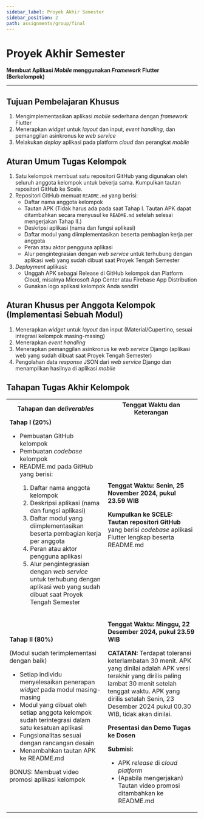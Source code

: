 ```yaml
---
sidebar_label: Proyek Akhir Semester
sidebar_position: 2
path: assignments/group/final
---
```


# Proyek Akhir Semester

**Membuat Aplikasi _Mobile_ menggunakan _Framework_ Flutter (Berkelompok)**

---

## Tujuan Pembelajaran Khusus

1. Mengimplementasikan aplikasi _mobile_ sederhana dengan _framework_ Flutter
2. Menerapkan _widget_ untuk _layout_ dan input, _event handling_, dan pemanggilan asinkronus ke _web service_
3. Melakukan _deploy_ aplikasi pada platform _cloud_ dan perangkat _mobile_

## Aturan Umum Tugas Kelompok

1. Satu kelompok membuat satu repositori GitHub yang digunakan oleh seluruh anggota kelompok untuk bekerja sama. Kumpulkan tautan repositori GitHub ke Scele.
2. Repositori GitHub memuat `README.md` yang berisi:
    - Daftar nama anggota kelompok
    - Tautan APK (Tidak harus ada pada saat Tahap I. Tautan APK dapat ditambahkan secara menyusul ke `README.md` setelah selesai mengerjakan Tahap II.) 
    - Deskripsi aplikasi (nama dan fungsi aplikasi)
    - Daftar modul yang diimplementasikan beserta pembagian kerja per anggota
    - Peran atau aktor pengguna aplikasi 
    - Alur pengintegrasian dengan _web service_ untuk terhubung dengan aplikasi web yang sudah dibuat saat Proyek Tengah Semester
3. *Deployment* aplikasi:
    - Unggah APK sebagai Release di GitHub kelompok dan Platform Cloud, misalnya Microsoft App Center atau Firebase App Distribution
    - Gunakan logo aplikasi kelompok Anda sendiri

## Aturan Khusus per Anggota Kelompok (Implementasi Sebuah Modul)

1. Menerapkan _widget_ untuk _layout_ dan input (Material/Cupertino, sesuai integrasi kelompok masing-masing) 
2. Menerapkan _event handling_
3. Menerapkan pemanggilan asinkronus ke _web service_ Django (aplikasi web yang sudah dibuat saat Proyek Tengah Semester)
4. Pengolahan data *response* JSON dari _web service_ Django dan menampilkan hasilnya di aplikasi _mobile_

## Tahapan Tugas Akhir Kelompok

<table>
    <tr>
        <th>Tahapan dan <em>deliverables</em></th>
        <th>Tenggat Waktu dan Keterangan</th>
    </tr>
    <tr>
        <td>
            <b>Tahap I (20%)</b>
            <ul>
                <li>Pembuatan GitHub kelompok</li>
                <li>Pembuatan <em>codebase</em> kelompok</li>
                <li>README.md pada GitHub yang berisi:</li>
                <ol>
                    <li>Daftar nama anggota kelompok</li>
                    <li>Deskripsi aplikasi (nama dan fungsi aplikasi)</li>
                    <li>Daftar modul yang diimplementasikan beserta pembagian kerja per anggota</li>
                    <li>Peran atau aktor pengguna aplikasi</li>
                    <li>Alur pengintegrasian dengan <em>web service</em> untuk terhubung dengan aplikasi web yang sudah dibuat saat Proyek Tengah Semester</li>
                </ol>
            </ul>
        </td>
        <td>
            <p><b>Tenggat Waktu: Senin, 25 November 2024, pukul 23.59 WIB</b></p>
            <p><b>Kumpulkan ke SCELE: Tautan repositori GitHub</b> yang berisi <em>codebase</em> aplikasi Flutter lengkap beserta README.md</p>
        </td>
    </tr>
    <tr>
        <td>
            <b>Tahap II (80%)</b>
            <p>(Modul sudah terimplementasi dengan baik)</p>
            <ul>
                <li>Setiap individu menyelesaikan penerapan <em>widget</em> pada modul masing-masing</li>
                <li>Modul yang dibuat oleh setiap anggota kelompok sudah terintegrasi dalam satu kesatuan aplikasi</li>
                <li>Fungsionalitas sesuai dengan rancangan desain</li>
                <li>Menambahkan tautan APK ke README.md</li>
            </ul>
            <p>BONUS: Membuat video promosi aplikasi kelompok</p>
        </td>
        <td>
            <p><b>Tenggat Waktu: Minggu, 22 Desember 2024, pukul 23.59 WIB</b></p>
            <p><b>CATATAN:</b> Terdapat toleransi keterlambatan 30 menit. APK yang dinilai adalah APK versi terakhir yang dirilis paling lambat 30 menit setelah tenggat waktu. APK yang dirilis setelah Senin, 23 Desember 2024 pukul 00.30 WIB, tidak akan dinilai.</p>
            <p><b>Presentasi dan Demo Tugas ke Dosen</b></p>
            <b>Submisi:</b>
            <ul>
                <li>APK <em>release</em> di <em>cloud platform</em></li>
                <li>(Apabila mengerjakan) Tautan video promosi ditambahkan ke README.md</li>
            </ul>
        </td>
    </tr>
</table>
